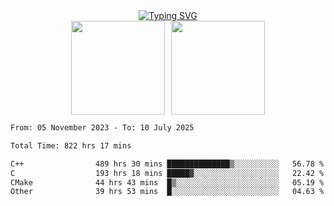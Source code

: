 <!--START_SECTION:console-->
<div align="center">
  <a href="https://git.io/typing-svg">
    <img src="https://readme-typing-svg.demolab.com/?lines=Hello+There+!;Happy+Coding+!&size=28&color=0F62FE&center=true&font=Fira+Code" alt="Typing SVG" />
  </a>
</div>
<!--END_SECTION:console-->

<div align="center" style="display: flex; justify-content: center; gap: 10px; flex-wrap: wrap;">
  <img 
    src="https://github-readme-stats.vercel.app/api?username=gotorion&hide_title=true&hide_border=true&show_icons=true&line_height=21&text_color=000&icon_color=000&bg_color=0,ea6161,ffc64d,fffc4d,52fa5a&theme=graywhite" 
    height="150"
  />
  <img 
    src="https://github-readme-stats.vercel.app/api/top-langs/?username=gotorion&hide_title=true&hide_border=true&layout=compact&langs_count=6&text_color=000&icon_color=fff&bg_color=0,52fa5a,4dfcff,c64dff&theme=graywhite" 
    height="150"
  />
</div>
<!--START_SECTION:waka-->

```txt
From: 05 November 2023 - To: 10 July 2025

Total Time: 822 hrs 17 mins

C++                489 hrs 30 mins ██████████████▒░░░░░░░░░░   56.78 %
C                  193 hrs 18 mins █████▓░░░░░░░░░░░░░░░░░░░   22.42 %
CMake              44 hrs 43 mins  █▒░░░░░░░░░░░░░░░░░░░░░░░   05.19 %
Other              39 hrs 53 mins  █░░░░░░░░░░░░░░░░░░░░░░░░   04.63 %
```

<!--END_SECTION:waka-->
